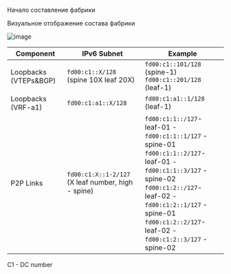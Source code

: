 Начало составление фабрики

Визуальное отображение состава фабрики 

![image](https://github.com/user-attachments/assets/1b3da798-9843-4c76-89e6-774bccc98f10)


| **Component**       | **IPv6 Subnet**           | **Example**                 |
|---------------------|-------------------------|-----------------------------|
| Loopbacks (VTEPs&BGP)  | `fd00:c1::X/128` (spine 10X leaf 20X)                   | `fd00:c1::101/128` (spine-1) <br> `fd00:c1::201/128` (leaf-1)|
| Loopbacks (VRF-a1)  | `fd00:c1:a1::X/128`                   | `fd00:c1:a1::1/128` (leaf-1)|
| P2P Links          | `fd00:c1:X::1-2/127` (X leaf number, high - spine)                  | `fd00:c1:1::/127`- leaf-01 - `fd00:c1:1::1/127` - spine-01 <br>  `fd00:c1:1::2/127`- leaf-01 - `fd00:c1:1::3/127` - spine-02 <br> `fd00:c1:2::/127`- leaf-02 - `fd00:c1:2::1/127` - spine-01 <br>  `fd00:c1:2::2/127`- leaf-02 - `fd00:c1:2::3/127` - spine-02    |


C1 - DC number
